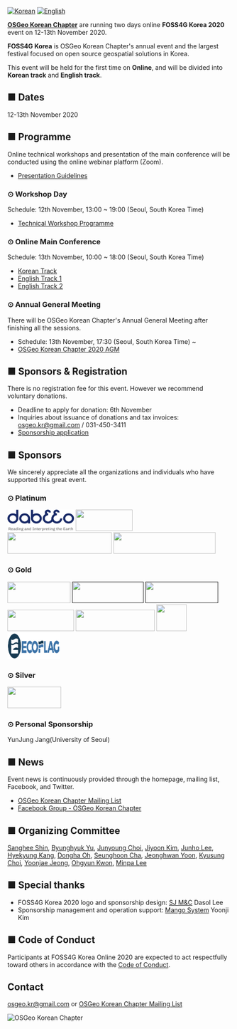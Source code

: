[![Korean](https://img.shields.io/badge/language-Korean-blue.svg)](https://foss4g.osgeo.kr/)
[![English](https://img.shields.io/badge/language-English-orange.svg)](en)

**[OSGeo Korean Chapter](https://www.osgeo.kr/)** are running two days online **FOSS4G Korea 2020** event on 12-13th November 2020.   

**FOSS4G Korea** is OSGeo Korean Chapter's annual event and the largest festival focused on open source geospatial solutions in Korea.   

This event will be held for the first time on **Online**, and will be divided into **Korean track** and **English track**.

## ■ Dates
12-13th November 2020

## ■ Programme
Online technical workshops and presentation of the main conference will be conducted using the online webinar platform (Zoom).
  - [Presentation Guidelines](presentation-guidelines)

### ⊙ Workshop Day
Schedule: 12th November, 13:00 ~ 19:00 (Seoul, South Korea Time)
  - [Technical Workshop Programme](workshop)

### ⊙ Online Main Conference
Schedule: 13th November, 10:00 ~ 18:00 (Seoul, South Korea Time)
  - [Korean Track](track-korean)
  - [English Track 1](track-english-01)
  - [English Track 2](track-english-02)

### ⊙ Annual General Meeting
There will be OSGeo Korean Chapter's Annual General Meeting after finishing all the sessions. 
  - Schedule: 13th November, 17:30 (Seoul, South Korea Time) ~
  - [OSGeo Korean Chapter 2020 AGM](https://docs.google.com/presentation/d/1tdGaq_xfQuu1uIYcz2EoC-nhbao-vWg3u8JHS2waG4Y/edit?usp=sharing)

## ■ Sponsors & Registration
There is no registration fee for this event. However we recommend voluntary donations.
  - Deadline to apply for donation: 6th November
  - Inquiries about issuance of donations and tax invoices: [osgeo.kr@gmail.com](mailto:osgeo.kr@gmail.com) / 031-450-3411     
  - [Sponsorship application](sponsor)

## ■ Sponsors
We sincerely appreciate all the organizations and individuals who have supported this great event.

### ⊙ Platinum
<a href="https://www.dabeeo.com/"><img src="sponsor/dabeeo.png" width="150" height="48"></a>
<a href="https://gaia3d.com/"><img src="sponsor/gaia3d.png" width="128" height="48"></a>
<a href="https://www.sjmnc.kr/"><img src="sponsor/sjmnc.png" width="235" height="48"></a>
<a href="http://www.si-imaging.com/"><img src="sponsor/siis.png" width="230" height="48"></a>

### ⊙ Gold
<a href="http://www.mangosystem.com/"><img src="sponsor/mangosystem.png" width="142" height="48"></a>
<a href=""><img src="sponsor/daea-sce.png" width="161" height="48"></a>
<a href=""><img src="sponsor/dslab.png" width="164" height="48"></a>
<a href="http://www.e-three.co.kr/"><img src="sponsor/e-three.png" width="150" height="48"></a>
<a href="https://www.gntsolution.com/"><img src="sponsor/gntsolution.png" width="178" height="48"></a>
<a href="http://gisutd.com/"><img src="sponsor/GISUnited.png" width="68" height="60"></a>
<a href="http://www.ecoflag.co.kr/"><img src="sponsor/ecoflag.png" width="119" height="60"></a>

### ⊙ Silver
<a href="http://www.hermesys.co.kr/"><img src="sponsor/hermesys.png" width="121" height="48"></a>

### ⊙ Personal Sponsorship
YunJung Jang(University of Seoul)

## ■ News
Event news is continuously provided through the homepage, mailing list, Facebook, and Twitter.
  - [OSGeo Korean Chapter Mailing List](http://groups.google.com/group/osgeo-kr)
  - [Facebook Group - OSGeo Korean Chapter](https://www.facebook.com/groups/OSGeoKR)

## ■ Organizing Committee
[Sanghee Shin](shshin@gaia3d.com), [Byunghyuk Yu](bhyu@knps.or.kr), [Junyoung Choi](novacite@gmail.com), [Jiyoon Kim](aliasgis@gmail.com), [Junho Lee](juno1238@gmail.com), 
[Hyekyung Kang](hkkang@krihs.re.kr), [Dongha Oh](dongha@bdi.re.kr), [Seunghoon Cha](kacgung@gmail.com), [Jeonghwan Yoon](lenablue12@gmail.com), [Kyusung Choi](kyusung.choi@gmail.com), 
[Yoonjae Jeong](choung12osu@gmail.com), [Ohgyun Kwon](kok02@lx.or.kr), [Minpa Lee](mapplus@gmail.com)

## ■ Special thanks
  - FOSS4G Korea 2020 logo and sponsorship design: [SJ M&C](https://www.sjmnc.kr/) Dasol Lee
  - Sponsorship management and operation support: [Mango System](http://www.mangosystem.com/) Yoonji Kim

## ■ Code of Conduct
Participants at FOSS4G Korea Online 2020 are expected to act respectfully toward others in accordance with the [Code of Conduct](https://www.osgeo.org/code_of_conduct/).

## Contact
[osgeo.kr@gmail.com](mailto:osgeo.kr@gmail.com) or [OSGeo Korean Chapter Mailing List](http://groups.google.com/group/osgeo-kr)

![OSGeo Korean Chapter](images/osgeo.kr-logo.png)
